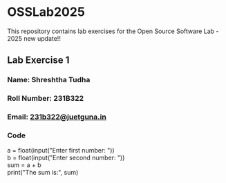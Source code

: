 # OSSLab2025
This repository contains lab exercises for the Open Source Software Lab - 2025
new update!!

## Lab Exercise 1
### Name: Shreshtha Tudha
### Roll Number: 231B322
### Email: 231b322@juetguna.in

### Code
a = float(input("Enter first number: ")) <br>
b = float(input("Enter second number: ")) <br>
sum = a + b <br>
print("The sum is:", sum)
